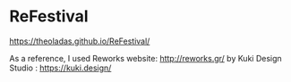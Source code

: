 # ReFestival

https://theoladas.github.io/ReFestival/

As a reference, I used Reworks website: http://reworks.gr/ by Kuki Design Studio : https://kuki.design/
